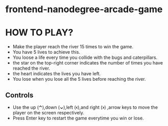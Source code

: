 frontend-nanodegree-arcade-game
===============================
# HOW TO PLAY?

  * Make the player reach the river 15 times to win the game.
  * You have 5 lives to achieve this.
  * You loose a life every time you collide with the bugs and caterpillars.
  * the star on the top-right corner indicates the number of times you have reached the river.
  * the heart indicates the lives you have left.
  * You lose when you lose all the 5 lives before reaching the river.

## Controls
  * Use the up (**⌃**),down (**⌄**),left (**‹**),and right (**›**) ,arrow keys to move the player on the screen respectively.
  * Press Enter key to restart the game everytime you win or lose.
